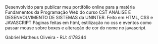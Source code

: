 Desenvolvido para publicar meu portifólio online para a matéria Fundamentos da Programação Web do curso CST ANÁLISE E DESENVOLVIMENTO DE SISTEMAS da UNINTER.
Feito em HTML, CSS e JAVASCRIPT
Páginas feitas em html, estilização no css e eventos como passar mouse sobre boxes e alteração de cor do nome no javascript.

Gabriel Matheus Oliveira - RU: 4178344
